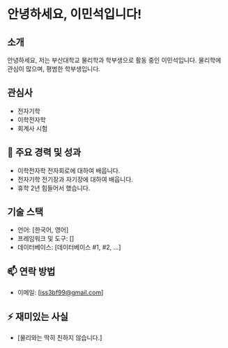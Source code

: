 # 안녕하세요, 이민석입니다!

## 소개

안녕하세요, 저는 부산대학교 물리학과 학부생으로 활동 중인 이민석입니다. 물리학에 관심이 많으며, 평범한 학부생입니다.

## 관심사
- 전자기학
- 이학전자학
- 회계사 시험

## 🌟 주요 경력 및 성과
* 이학전자학
전자회로에 대하여 배웁니다.
* 전자기학
전기장과 자기장에 대하여 배웁니다.
* 휴학 2년
힘들어서 했습니다.

## 기술 스택
- 언어: [한국어, 영어]
- 프레임워크 및 도구: []
- 데이터베이스: [데이터베이스 #1, #2, ...]

## 📫 연락 방법
- 이메일: [iss3bf99@gmail.com]

## ⚡ 재미있는 사실
- [물리와는 딱히 친하지 않습니다.]

